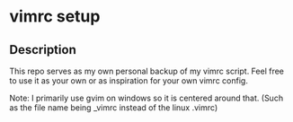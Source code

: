 # vimrc setup

## Description
This repo serves as my own personal backup of my vimrc script. Feel free to use
it as your own or as inspiration for your own vimrc config.

Note: I primarily use gvim on windows so it is centered around that. (Such as
the file name being \_vimrc instead of the linux .vimrc)
